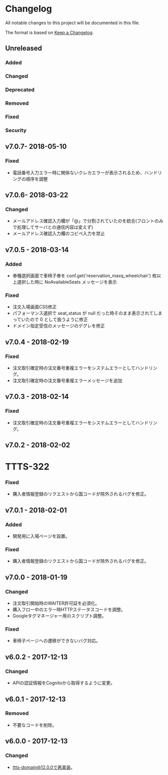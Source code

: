 # Changelog

All notable changes to this project will be documented in this file.

The format is based on [Keep a Changelog](http://keepachangelog.com/).

## Unreleased

### Added

### Changed

### Deprecated

### Removed

### Fixed

### Security

## v7.0.7- 2018-05-10

### Fixed
- 電話番号入力エラー時に関係ないクレカエラーが表示されるため、ハンドリングの順序を調整

## v7.0.6- 2018-03-22

### Changed

- メールアドレス確認入力欄が「@」で分割されていたのを統合(フロントのみで処理してサーバとの通信内容は変えず)
- メールアドレス確認入力欄のコピペ入力を禁止

## v7.0.5 - 2018-03-14

### Added

- 券種選択画面で車椅子券を conf.get('reservation_maxq_wheelchair') 枚以上選択した時に NoAvailableSeats メッセージを表示

### Fixed

- 注文入場画面CSS修正
- パフォーマンス選択で seat_status が null だった時そのまま表示されてしまっていたので 0 として扱うように修正
- ドメイン指定受信のメッセージのデグレを修正

## v7.0.4 - 2018-02-19
### Fixed
- 注文取引確定時の注文番号重複エラーをシステムエラーとしてハンドリング。
- 注文取引確定時の注文番号重複エラーメッセージを追加

## v7.0.3 - 2018-02-14
### Fixed
- 注文取引確定時の注文番号重複エラーをシステムエラーとしてハンドリング。

## v7.0.2 - 2018-02-02
# TTTS-322
### Fixed
- 購入者情報登録のリクエストから国コードが除外されるバグを修正。

## v7.0.1 - 2018-02-01
### Added
- 開発用に入場ページを設置。

### Fixed
- 購入者情報登録のリクエストから国コードが除外されるバグを修正。

## v7.0.0 - 2018-01-19
### Changed
- 注文取引開始時のWAITER許可証を必須化。
- 購入フロー中のエラー時HTTPステータスコードを調整。
- Googleタグマネージャー用のスクリプト調整。

### Fixed
- 車椅子ページへの遷移ができないバグ対応。

## v6.0.2 - 2017-12-13
### Changed
- APIの認証情報をCognitoから取得するように変更。

## v6.0.1 - 2017-12-13
### Removed
- 不要なコードを削除。

## v6.0.0 - 2017-12-13
### Changed
- ttts-domain@12.0.0で再実装。

